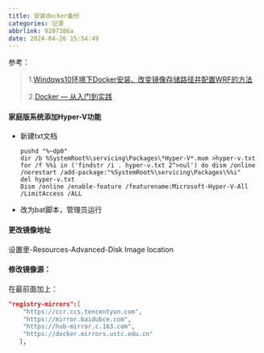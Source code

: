 ```yaml
---
title: 安装docker备份
categories: 记录
abbrlink: 9207386a
date: 2024-04-26 15:54:49
---
```


参考：

> 1.[Windows10环境下Docker安装、改变镜像存储路径并配置WRF的方法](https://zhuanlan.zhihu.com/p/381115119) 
>
> 2.[Docker — 从入门到实践](https://yeasy.gitbook.io/docker_practice)

#### 家庭版系统添加Hyper-V功能

- 新建txt文档

  ```
  pushd "%~dp0"
  dir /b %SystemRoot%\servicing\Packages\*Hyper-V*.mum >hyper-v.txt
  for /f %%i in ('findstr /i . hyper-v.txt 2^>nul') do dism /online /norestart /add-package:"%SystemRoot%\servicing\Packages\%%i"
  del hyper-v.txt
  Dism /online /enable-feature /featurename:Microsoft-Hyper-V-All /LimitAccess /ALL
  ```

- 改为bat脚本，管理员运行



#### 更改镜像地址

设置里-Resources-Advanced-Disk Image location

#### 修改镜像源：

在最前面加上：

```json
"registry-mirrors":[
    "https://ccr.ccs.tencentyun.com",
    "https://mirror.baidubce.com",
    "https://hub-mirror.c.163.com",
    "https://docker.mirrors.ustc.edu.cn"
   ],
```

